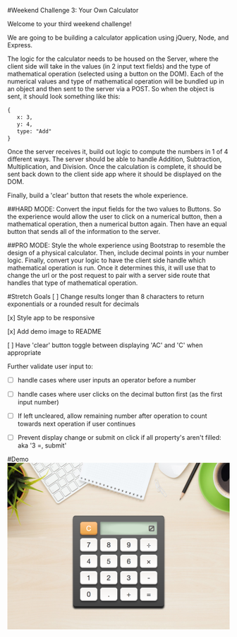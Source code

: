 #Weekend Challenge 3: Your Own Calculator

Welcome to your third weekend challenge!

We are going to be building a calculator application using jQuery, Node, and Express.

The logic for the calculator needs to be housed on the Server, where the client side will take in the values (in 2 input text fields) and the type of mathematical operation (selected using a button on the DOM). Each of the numerical values and type of mathematical operation will be bundled up in an object and then sent to the server via a POST. So when the object is sent, it should look something like this:
```
{
   x: 3,
   y: 4,
   type: "Add"
}
```
Once the server receives it, build out logic to compute the numbers in 1 of 4 different ways. The server should be able to handle Addition, Subtraction, Multiplication, and Division. Once the calculation is complete, it should be sent back down to the client side app where it should be displayed on the DOM.

Finally, build a 'clear' button that resets the whole experience.

##HARD MODE:
Convert the input fields for the two values to Buttons. So the experience would allow the user to click on a numerical button, then a mathematical operation, then a numerical button again. Then have an equal button that sends all of the information to the server.

##PRO MODE:
Style the whole experience using Bootstrap to resemble the design of a physical calculator. Then, include decimal points in your number logic. Finally, convert your logic to have the client side handle which mathematical operation is run. Once it determines this, it will use that to change the url or the post request to pair with a server side route that handles that type of mathematical operation.

#Stretch Goals
[ ] Change results longer than 8 characters to return exponentials or a rounded result for decimals

[x] Style app to be responsive

[x] Add demo image to README

[ ] Have 'clear' button toggle between displaying 'AC' and 'C' when appropriate

Further validate user input to:

   * [ ] handle cases where user inputs an operator before a number

   * [ ] handle cases where user clicks on the decimal button first (as the first input number)

   * [ ] If left uncleared, allow remaining number after operation to count towards next operation if user continues

   * [ ] Prevent display change or submit on click if all property's aren't filled: aka '3 =, submit'

#Demo
![Demo](public/images/demo.png?raw=true "Demo")
